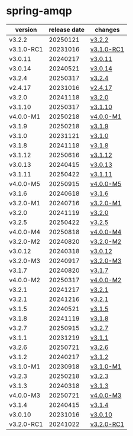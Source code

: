 # spring-amqp	


|version|release date|changes|
|---|---|---|
|v3.2.2|20250121|[v3.2.2](./v3.2.2-20250121.md)|
|v3.1.0-RC1|20231016|[v3.1.0-RC1](./v3.1.0-RC1-20231016.md)|
|v3.0.11|20240217|[v3.0.11](./v3.0.11-20240217.md)|
|v3.0.14|20240521|[v3.0.14](./v3.0.14-20240521.md)|
|v3.2.4|20250317|[v3.2.4](./v3.2.4-20250317.md)|
|v2.4.17|20231016|[v2.4.17](./v2.4.17-20231016.md)|
|v3.2.0|20241118|[v3.2.0](./v3.2.0-20241118.md)|
|v3.1.10|20250317|[v3.1.10](./v3.1.10-20250317.md)|
|v4.0.0-M1|20250218|[v4.0.0-M1](./v4.0.0-M1-20250218.md)|
|v3.1.9|20250218|[v3.1.9](./v3.1.9-20250218.md)|
|v3.1.0|20231121|[v3.1.0](./v3.1.0-20231121.md)|
|v3.1.8|20241118|[v3.1.8](./v3.1.8-20241118.md)|
|v3.1.12|20250616|[v3.1.12](./v3.1.12-20250616.md)|
|v3.0.13|20240415|[v3.0.13](./v3.0.13-20240415.md)|
|v3.1.11|20250422|[v3.1.11](./v3.1.11-20250422.md)|
|v4.0.0-M5|20250915|[v4.0.0-M5](./v4.0.0-M5-20250915.md)|
|v3.1.6|20240618|[v3.1.6](./v3.1.6-20240618.md)|
|v3.2.0-M1|20240716|[v3.2.0-M1](./v3.2.0-M1-20240716.md)|
|v3.2.0|20241119|[v3.2.0](./v3.2.0-20241119.md)|
|v3.2.5|20250422|[v3.2.5](./v3.2.5-20250422.md)|
|v4.0.0-M4|20250818|[v4.0.0-M4](./v4.0.0-M4-20250818.md)|
|v3.2.0-M2|20240820|[v3.2.0-M2](./v3.2.0-M2-20240820.md)|
|v3.0.12|20240318|[v3.0.12](./v3.0.12-20240318.md)|
|v3.2.0-M3|20240917|[v3.2.0-M3](./v3.2.0-M3-20240917.md)|
|v3.1.7|20240820|[v3.1.7](./v3.1.7-20240820.md)|
|v4.0.0-M2|20250317|[v4.0.0-M2](./v4.0.0-M2-20250317.md)|
|v3.2.1|20241217|[v3.2.1](./v3.2.1-20241217.md)|
|v3.2.1|20241216|[v3.2.1](./v3.2.1-20241216.md)|
|v3.1.5|20240521|[v3.1.5](./v3.1.5-20240521.md)|
|v3.1.8|20241119|[v3.1.8](./v3.1.8-20241119.md)|
|v3.2.7|20250915|[v3.2.7](./v3.2.7-20250915.md)|
|v3.1.1|20231219|[v3.1.1](./v3.1.1-20231219.md)|
|v3.2.6|20250721|[v3.2.6](./v3.2.6-20250721.md)|
|v3.1.2|20240217|[v3.1.2](./v3.1.2-20240217.md)|
|v3.1.0-M1|20230918|[v3.1.0-M1](./v3.1.0-M1-20230918.md)|
|v3.2.3|20250218|[v3.2.3](./v3.2.3-20250218.md)|
|v3.1.3|20240318|[v3.1.3](./v3.1.3-20240318.md)|
|v4.0.0-M3|20250721|[v4.0.0-M3](./v4.0.0-M3-20250721.md)|
|v3.1.4|20240415|[v3.1.4](./v3.1.4-20240415.md)|
|v3.0.10|20231016|[v3.0.10](./v3.0.10-20231016.md)|
|v3.2.0-RC1|20241022|[v3.2.0-RC1](./v3.2.0-RC1-20241022.md)|
